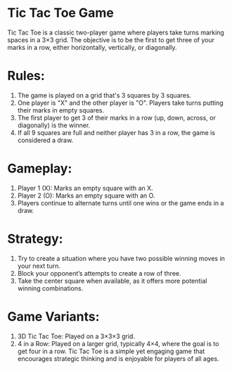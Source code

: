 # Tic Tac Toe Game
Tic Tac Toe is a classic two-player game where players take turns marking spaces in a 3×3 grid. The objective is to be the first to get three of your marks in a row, either horizontally, vertically, or diagonally.

# Rules:
1. The game is played on a grid that's 3 squares by 3 squares.
2. One player is "X" and the other player is "O". Players take turns putting their marks in empty squares.
3. The first player to get 3 of their marks in a row (up, down, across, or diagonally) is the winner.
4. If all 9 squares are full and neither player has 3 in a row, the game is considered a draw.
# Gameplay:
1. Player 1 (X): Marks an empty square with an X.
2. Player 2 (O): Marks an empty square with an O.
3. Players continue to alternate turns until one wins or the game ends in a draw.
# Strategy:
1. Try to create a situation where you have two possible winning moves in your next turn.
2. Block your opponent’s attempts to create a row of three.
3. Take the center square when available, as it offers more potential winning combinations.
# Game Variants:
1. 3D Tic Tac Toe: Played on a 3×3×3 grid.
2. 4 in a Row: Played on a larger grid, typically 4×4, where the goal is to get four in a row.
Tic Tac Toe is a simple yet engaging game that encourages strategic thinking and is enjoyable for players of all ages.
